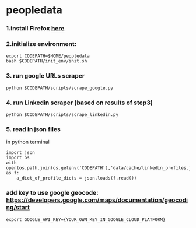 # peopledata

### 1.install Firefox [here](https://www.mozilla.org/en-US/firefox/new/)

### 2.initialize environment:
```
export CODEPATH=$HOME/peopledata
bash $CODEPATH/init_env/init.sh
```


### 3. run google URLs scraper

```
python $CODEPATH/scripts/scrape_google.py
```


### 4. run Linkedin scraper (based on results of step3)
```
python $CODEPATH/scripts/scrape_linkedin.py
```

### 5. read in json files
in python terminal
```
import json
import os
with open(os.path.join(os.getenv('CODEPATH'),'data/cache/linkedin_profiles.json')) as f:
    a_dict_of_profile_dicts = json.loads(f.read())
```
### add key to use google geocode: https://developers.google.com/maps/documentation/geocoding/start

```
export GOOGLE_API_KEY={YOUR_OWN_KEY_IN_GOOGLE_CLOUD_PLATFORM}

```
